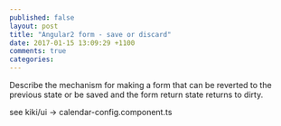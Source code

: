 ```yaml
---
published: false
layout: post
title: "Angular2 form - save or discard"
date: 2017-01-15 13:09:29 +1100
comments: true
categories: 
---
```


Describe the mechanism for making a form that can be reverted to the previous state or be saved and the form return state returns to dirty.

see kiki/ui -> calendar-config.component.ts

